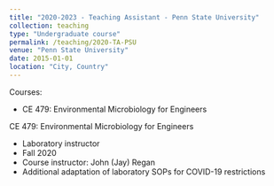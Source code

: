 ```yaml
---
title: "2020-2023 - Teaching Assistant - Penn State University"
collection: teaching
type: "Undergraduate course"
permalink: /teaching/2020-TA-PSU
venue: "Penn State University"
date: 2015-01-01
location: "City, Country"
---
```


Courses:
* CE 479: Environmental Microbiology for Engineers

CE 479: Environmental Microbiology for Engineers

* Laboratory instructor
* Fall 2020
* Course instructor: John (Jay) Regan
* Additional adaptation of laboratory SOPs for COVID-19 restrictions

